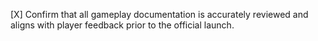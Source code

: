 [X] Confirm that all gameplay documentation is accurately reviewed and aligns with player feedback prior to the official launch.